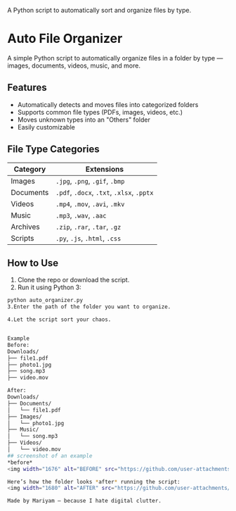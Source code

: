A Python script to automatically sort and organize files by type.
# Auto File Organizer

A simple Python script to automatically organize files in a folder by type — images, documents, videos, music, and more.

##  Features 

- Automatically detects and moves files into categorized folders
- Supports common file types (PDFs, images, videos, etc.)
- Moves unknown types into an "Others" folder
- Easily customizable

##  File Type Categories

| Category   | Extensions |
|------------|------------|
| Images     | `.jpg`, `.png`, `.gif`, `.bmp` |
| Documents  | `.pdf`, `.docx`, `.txt`, `.xlsx`, `.pptx` |
| Videos     | `.mp4`, `.mov`, `.avi`, `.mkv` |
| Music      | `.mp3`, `.wav`, `.aac` |
| Archives   | `.zip`, `.rar`, `.tar`, `.gz` |
| Scripts    | `.py`, `.js`, `.html`, `.css` |

##  How to Use

1. Clone the repo or download the script.
2. Run it using Python 3:

```bash
python auto_organizer.py
3.Enter the path of the folder you want to organize.

4.Let the script sort your chaos.


Example
Before:
Downloads/
├── file1.pdf
├── photo1.jpg
├── song.mp3
├── video.mov

After:
Downloads/
├── Documents/
│   └── file1.pdf
├── Images/
│   └── photo1.jpg
├── Music/
│   └── song.mp3
├── Videos/
│   └── video.mov
## screenshot of an example
*before*
<img width="1676" alt="BEFORE" src="https://github.com/user-attachments/assets/9acd1f23-d391-4688-8b24-fa4b00258c9f" />

Here’s how the folder looks *after* running the script:
<img width="1680" alt="AFTER" src="https://github.com/user-attachments/assets/daf9534a-25ce-4a5a-84cb-76d17a201d61" />

Made by Mariyam – because I hate digital clutter.
